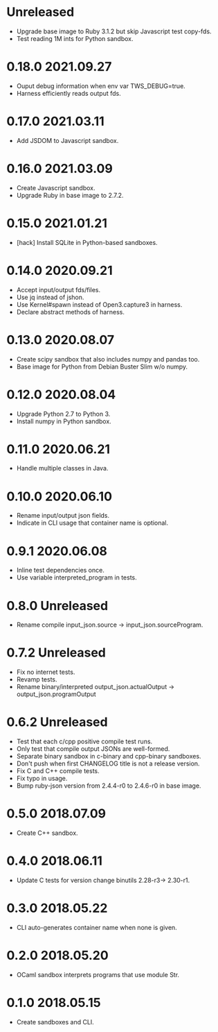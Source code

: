 # Unreleased

- Upgrade base image to Ruby 3.1.2 but skip Javascript test copy-fds.
- Test reading 1M ints for Python sandbox.

# 0.18.0 2021.09.27

- Ouput debug information when env var TWS_DEBUG=true.
- Harness efficiently reads output fds.

# 0.17.0 2021.03.11

- Add JSDOM to Javascript sandbox.

# 0.16.0 2021.03.09

- Create Javascript sandbox.
- Upgrade Ruby in base image to 2.7.2.

# 0.15.0 2021.01.21

- [hack] Install SQLite in Python-based sandboxes.

# 0.14.0 2020.09.21

- Accept input/output fds/files.
- Use jq instead of jshon.
- Use Kernel#spawn instead of Open3.capture3 in harness.
- Declare abstract methods of harness.

# 0.13.0 2020.08.07

- Create scipy sandbox that also includes numpy and pandas too.
- Base image for Python from Debian Buster Slim w/o numpy.

# 0.12.0 2020.08.04

- Upgrade Python 2.7 to Python 3.
- Install numpy in Python sandbox.

# 0.11.0 2020.06.21

- Handle multiple classes in Java.

# 0.10.0 2020.06.10

- Rename input/output json fields.
- Indicate in CLI usage that container name is optional.

# 0.9.1 2020.06.08

- Inline test dependencies once.
- Use variable interpreted_program in tests.

# 0.8.0 Unreleased

- Rename compile input_json.source -> input_json.sourceProgram.

# 0.7.2 Unreleased

- Fix no internet tests.
- Revamp tests.
- Rename binary/interpreted output_json.actualOutput -> output_json.programOutput

# 0.6.2 Unreleased

- Test that each c/cpp positive compile test runs.
- Only test that compile output JSONs are well-formed.
- Separate binary sandbox in c-binary and cpp-binary sandboxes.
- Don't push when first CHANGELOG title is not a release version.
- Fix C and C++ compile tests.
- Fix typo in usage.
- Bump ruby-json version from 2.4.4-r0 to 2.4.6-r0 in base image.

# 0.5.0 2018.07.09

- Create C++ sandbox.

# 0.4.0 2018.06.11

- Update C tests for version change binutils 2.28-r3-> 2.30-r1.

# 0.3.0 2018.05.22

- CLI auto-generates container name when none is given.

# 0.2.0 2018.05.20

- OCaml sandbox interprets programs that use module Str.

# 0.1.0 2018.05.15

- Create sandboxes and CLI.
